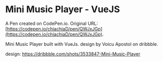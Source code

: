 # Mini Music Player - VueJS

A Pen created on CodePen.io. Original URL: [https://codepen.io/chiachiaD/pen/QWJxJGp](https://codepen.io/chiachiaD/pen/QWJxJGp).

Mini Music Player built with VueJs. design by Voicu Apostol on dribbble. 

design: https://dribbble.com/shots/3533847-Mini-Music-Player
